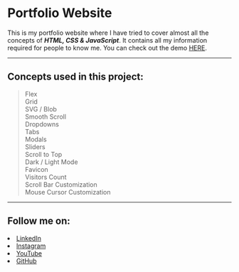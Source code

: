 # Portfolio Website
This is my portfolio website where I have tried to cover almost all the concepts of <b><i>HTML, CSS &amp; JavaScript</i></b>. It contains all my information required for people to know me.
You can check out the demo <a href="https://git.io/Juqzo">HERE</a>.
***
## Concepts used in this project: ##
> Flex <br>
> Grid <br>
> SVG / Blob <br>
> Smooth Scroll <br>
> Dropdowns <br>
> Tabs <br>
> Modals <br>
> Sliders <br>
> Scroll to Top <br>
> Dark / Light Mode <br>
> Favicon <br>
> Visitors Count <br>
> Scroll Bar Customization <br>
> Mouse Cursor Customization <br>
***
## Follow me on: ##
  <li><a href="https://www.linkedin.com/in/rushabh-koradia/">LinkedIn</a>
  <li><a href="https://www.instagram.com/fusiancode/">Instagram</a>
  <li><a href="https://youtube.com/fusiancode?sub_confirmation=1">YouTube</a>
  <li><a href="https://github.com/rushabhkoradia/">GitHub</a>

